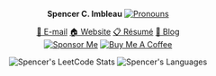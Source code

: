 <div align="center">

**Spencer C. Imbleau** [![Pronouns](https://img.shields.io/badge/-he/him-000000?style=flat-square)](#)

[📧 E-mail](mailto:spencer@imbleau.com) [🏠 Website](https://spencer.imbleau.com) [📋 Résumé](https://spencer.imbleau.com/resume) [📝 Blog](https://simbleau.github.io)\
[![Sponsor Me](https://img.shields.io/badge/sponsor-30363D?style=for-the-badge&logo=GitHub-Sponsors&logoColor=#white)](https://github.com/sponsors/simbleau)
[![Buy Me A Coffee](https://img.shields.io/badge/Buy_Me_A_Coffee-FFDD00?style=for-the-badge&logo=buy-me-a-coffee&logoColor=black)](https://buymeacoffee.com/simbleau)

![Spencer's LeetCode Stats](https://leetcode.card.workers.dev/?username=simbleau&animation=false&height=140&width=350&border_radius=6&border=1.3)
![Spencer's Languages](https://github-readme-stats.vercel.app/api/top-langs/?username=simbleau&layout=compact&exclude_repo=simbleau,simbleau.github.io,power&langs_count=4&hide=tex,shell,html)

<!-- Disabled
![Spencer's GitHub Stats](https://github-readme-stats.vercel.app/api?username=simbleau&show_icons=true&hide_title=true&hide_rank=false&count_private=true&disable_animations=true)
-->

</div>
